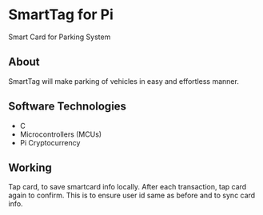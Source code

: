 # SmartTag for Pi
Smart Card for Parking System

## About
SmartTag will make parking of vehicles in easy and effortless manner.

## Software Technologies
* C
* Microcontrollers (MCUs)
* Pi Cryptocurrency

## Working
Tap card, to save smartcard info locally.
After each transaction, tap card again to confirm.
This is to ensure user id same as before and to sync card info.
